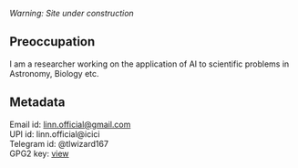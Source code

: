 _Warning: Site under construction_


## Preoccupation
I am a researcher working on the application of AI to scientific problems in Astronomy, Biology etc. 

## Metadata
Email id: linn.official@gmail.com  
UPI id: linn.official@icici  
Telegram id: @tlwizard167  
GPG2 key: [ view ](./info/linn-key.asc)  
